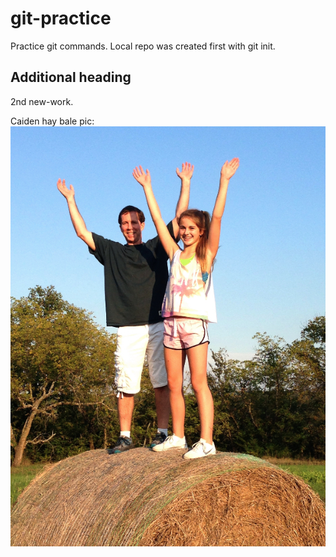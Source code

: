 # git-practice
Practice git commands. Local repo was created first with git init.

## Additional heading
2nd new-work.

Caiden hay bale pic:
![test](caidenHayBale.jpg)
